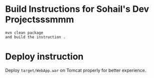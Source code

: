 

# Build Instructions for Sohail's Dev Projectsssmmm

```
mvn clean package
and build the instruction .
```

# Deploy instruction

Deploy ```target/WebApp.war``` on Tomcat properly for better experience.

